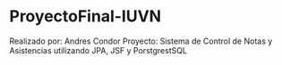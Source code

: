 # ProyectoFinal-IUVN

Realizado por: Andres Condor
Proyecto: Sistema de Control de Notas y Asistencias utilizando JPA, JSF y PorstgrestSQL
